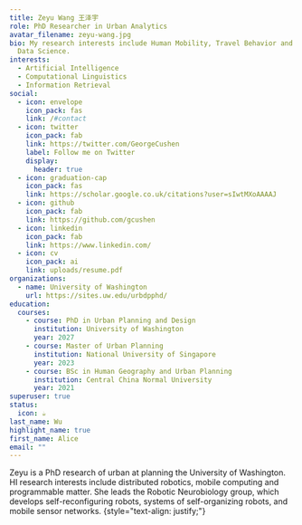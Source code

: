 ```yaml
---
title: Zeyu Wang 王泽宇
role: PhD Researcher in Urban Analytics
avatar_filename: zeyu-wang.jpg
bio: My research interests include Human Mobility, Travel Behavior and Urban
  Data Science.
interests:
  - Artificial Intelligence
  - Computational Linguistics
  - Information Retrieval
social:
  - icon: envelope
    icon_pack: fas
    link: /#contact
  - icon: twitter
    icon_pack: fab
    link: https://twitter.com/GeorgeCushen
    label: Follow me on Twitter
    display:
      header: true
  - icon: graduation-cap
    icon_pack: fas
    link: https://scholar.google.co.uk/citations?user=sIwtMXoAAAAJ
  - icon: github
    icon_pack: fab
    link: https://github.com/gcushen
  - icon: linkedin
    icon_pack: fab
    link: https://www.linkedin.com/
  - icon: cv
    icon_pack: ai
    link: uploads/resume.pdf
organizations:
  - name: University of Washington
    url: https://sites.uw.edu/urbdpphd/
education:
  courses:
    - course: PhD in Urban Planning and Design
      institution: University of Washington
      year: 2027
    - course: Master of Urban Planning
      institution: National University of Singapore
      year: 2023
    - course: BSc in Human Geography and Urban Planning
      institution: Central China Normal University
      year: 2021
superuser: true
status:
  icon: ☕️
last_name: Wu
highlight_name: true
first_name: Alice
email: ""
---
```

Zeyu is a PhD research of urban at planning the University of Washington. HI research interests include distributed robotics, mobile computing and programmable matter. She leads the Robotic Neurobiology group, which develops self-reconfiguring robots, systems of self-organizing robots, and mobile sensor networks.
{style="text-align: justify;"} 